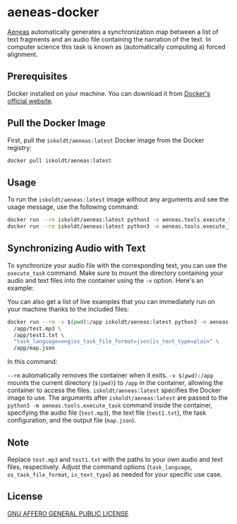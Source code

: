 


# aeneas-docker

[Aeneas](https://www.readbeyond.it/aeneas/) automatically generates a synchronization map between a list of text fragments and an audio file containing the narration of the text. In computer science this task is known as (automatically computing a) forced alignment.

## Prerequisites

Docker installed on your machine. You can download it from [Docker's official website](https://www.docker.com/).


## Pull the Docker Image
First, pull the `iskoldt/aeneas:latest` Docker image from the Docker registry:

```bash
docker pull iskoldt/aeneas:latest
```

## Usage

To run the `iskoldt/aeneas:latest` image without any arguments and see the usage message, use the following command:

```bash
docker run --rm iskoldt/aeneas:latest python3 -m aeneas.tools.execute_task
docker run --rm iskoldt/aeneas:latest python3 -m aeneas.tools.execute_job
```
## Synchronizing Audio with Text

To synchronize your audio file with the corresponding text, you can use the `execute_task` command. Make sure to mount the directory containing your audio and text files into the container using the `-v` option. Here's an example:

You can also get a list of live examples that you can immediately run on your machine thanks to the included files:

```bash
docker run --rm -v $(pwd):/app iskoldt/aeneas:latest python3 -m aeneas.tools.execute_task \
  /app/test.mp3 \
  /app/test1.txt \
  "task_language=eng|os_task_file_format=json|is_text_type=plain" \
  /app/map.json
```
In this command:

`--rm` automatically removes the container when it exits.
`-v $(pwd):/app` mounts the current directory (`$(pwd)`) to `/app` in the container, allowing the container to access the files.
`iskoldt/aeneas:latest` specifies the Docker image to use.
The arguments after `iskoldt/aeneas:latest` are passed to the `python3 -m aeneas.tools.execute_task` command inside the container, specifying the audio file (`test.mp3`), the text file (`test1.txt`), the task configuration, and the output file (`map.json`).

## Note

Replace `test.mp3` and `test1.txt` with the paths to your own audio and text files, respectively.
Adjust the command options (`task_language`, `os_task_file_format`, `is_text_type`) as needed for your specific use case.


## License
[GNU AFFERO GENERAL PUBLIC LICENSE](https://github.com/oyekamal/aeneas-Docker/blob/main/LICENSE)
